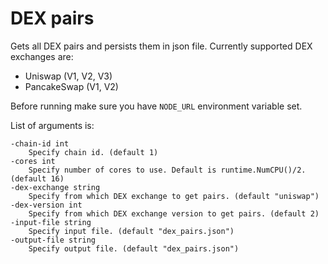# DEX pairs

Gets all DEX pairs and persists them in json file. 
Currently supported DEX exchanges are:

* Uniswap (V1, V2, V3)
* PancakeSwap (V1, V2)

Before running make sure you have `NODE_URL` environment variable set.

List of arguments is:

```
-chain-id int
    Specify chain id. (default 1)
-cores int
    Specify number of cores to use. Default is runtime.NumCPU()/2. (default 16)
-dex-exchange string
    Specify from which DEX exchange to get pairs. (default "uniswap")
-dex-version int
    Specify from which DEX exchange version to get pairs. (default 2)
-input-file string
    Specify input file. (default "dex_pairs.json")
-output-file string
    Specify output file. (default "dex_pairs.json")
```
